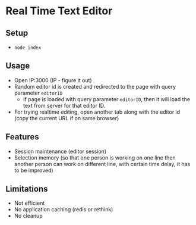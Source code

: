 # Real Time Text Editor

## Setup
- `node index`

## Usage
- Open IP:3000 (IP - figure it out)
- Random editor id is created and redirected to the page with query parameter `editorID`
    - If page is loaded with query parameter `editorID`, then it will load the text from server for that editor ID.
- For trying realtime editing, open another tab along with the editor id (copy the current URL if on same browser)

## Features
- Session maintenance (editor session)
- Selection memory (so that one person is working on one line then another person can work on different line, with certain time delay, it has to be improved)

## Limitations

- Not efficient
- No application caching (redis or rethink)
- No cleanup